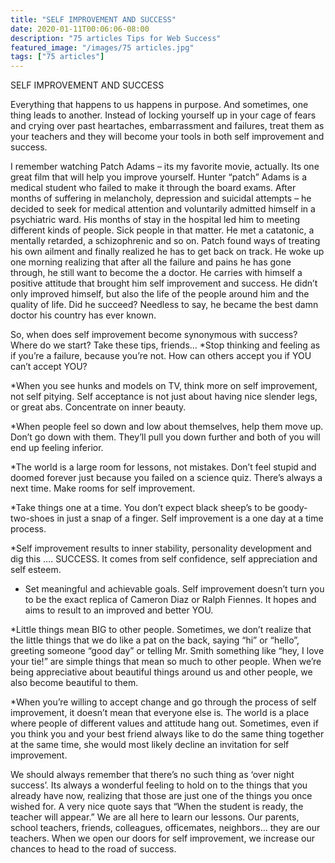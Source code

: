 ```yaml
---
title: "SELF IMPROVEMENT AND SUCCESS"
date: 2020-01-11T00:06:06-08:00
description: "75 articles Tips for Web Success"
featured_image: "/images/75 articles.jpg"
tags: ["75 articles"]
---
```


SELF IMPROVEMENT AND SUCCESS

Everything that happens to us happens in purpose. And sometimes, one thing leads to another. Instead of locking yourself up in your cage of fears and crying over past heartaches, embarrassment and failures, treat them as your teachers and they will become your tools in both self improvement and success.

I remember watching Patch Adams – its my favorite movie, actually. Its one great film that will help you improve yourself. Hunter “patch” Adams is a medical student who failed to make it through the board exams. After months of suffering in melancholy, depression and suicidal attempts – he decided to seek for medical attention and voluntarily admitted himself in a psychiatric ward.  His months of stay in the hospital led him to meeting different kinds of people. Sick people in that matter. He met a catatonic, a mentally retarded, a schizophrenic and so on. Patch found ways of treating his own ailment and finally realized he has to get back on track. He woke up one morning realizing that after all the failure and pains he has gone through, he still want to become the a doctor. He carries with himself a positive attitude that brought him self improvement and success. He didn’t only improved himself, but also the life of the people around him and the quality of life. Did he succeed? Needless to say, he became the best damn doctor his country has ever known.

So, when does self improvement become synonymous with success? Where do we start? Take these tips, friends…
*Stop thinking and feeling as if you’re a failure, because you’re not. How can others accept you if YOU can’t accept YOU?

*When you see hunks and models on TV, think more on self improvement, not self pitying. Self acceptance is not just about having nice slender legs, or great abs. Concentrate on inner beauty.

*When people feel so down and low about themselves, help them move up. Don’t go down with them. They’ll pull you down further and both of you will end up feeling inferior.

*The world is a large room for lessons, not mistakes. Don’t feel stupid and doomed forever just because you failed on a science quiz. There’s always a next time. Make rooms for self improvement.

*Take things one at a time. You don’t  expect black sheep’s to be goody-two-shoes in just a snap of a finger. Self improvement is a one day at a time process.

*Self improvement results to inner stability, personality development and dig this …. SUCCESS. It comes from self confidence, self appreciation and self esteem.

* Set meaningful and achievable goals. Self improvement doesn’t turn you to be the exact replica of Cameron Diaz or Ralph Fiennes. It hopes and aims to result to an improved and better YOU.

*Little things mean BIG to other people. Sometimes, we don’t realize that the little things that we do like a pat on the back, saying “hi” or “hello”, greeting someone “good day” or telling Mr. Smith something like “hey, I love your tie!” are simple things that mean so much to other people. When we’re being appreciative about beautiful things around us and other people, we also become beautiful to them.

*When you’re willing to accept change and go through the process of self improvement, it doesn’t mean that everyone else is. The world is a place where people of different values and attitude hang out. Sometimes, even if you think you and your best friend always like to do the same thing together at the same time, she would most likely decline an invitation for self improvement.

We should always remember that there’s no such thing as ‘over night success’. Its always a wonderful feeling to hold on to the things that you already have now, realizing that those are just one of the things you once wished for. A very nice quote says that “When the student is ready, the teacher will appear.”  We are all here to learn our lessons. Our parents, school teachers, friends, colleagues, officemates, neighbors… they are our teachers. When we open our doors for self improvement, we increase our chances to head to the road of success.






